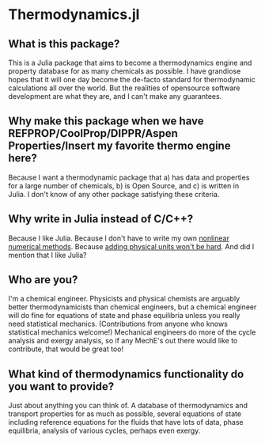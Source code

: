 # Thermodynamics.jl

## What is this package?

This is a Julia package that aims to become a thermodynamics engine and property database for as many chemicals as possible. I have grandiose hopes that it will one day become the de-facto standard for thermodynamic calculations all over the world. But the realities of opensource software development are what they are, and I can't make any guarantees.

## Why make this package when we have REFPROP/CoolProp/DIPPR/Aspen Properties/Insert my favorite thermo engine here?

Because I want a thermodynamic package that a) has data and properties for a large number of chemicals, b) is Open Source, and c) is written in Julia. I don't know of any other package satisfying these criteria.

## Why write in Julia instead of C/C++?

Because I like Julia. Because I don't have to write my own [nonlinear numerical methods](https://github.com/JuliaNLSolvers/NLsolve.jl). Because [adding physical units won't be hard](https://github.com/ajkeller34/Unitful.jl). And did I mention that I like Julia?

## Who are you?

I'm a chemical engineer. Physicists and physical chemists are arguably better thermodynamicists than chemical engineers, but a chemical engineer will do fine for equations of state and phase equilibria unless you really need statistical mechanics. (Contributions from anyone who knows statistical mechanics welcome!) Mechanical engineers do more of the cycle analysis and exergy analysis, so if any MechE's out there would like to contribute, that would be great too!

## What kind of thermodynamics functionality do you want to provide?

Just about anything you can think of. A database of thermodynamics and transport properties for as much as possible, several equations of state including reference equations for the fluids that have lots of data, phase equilibria, analysis of various cycles, perhaps even exergy.
